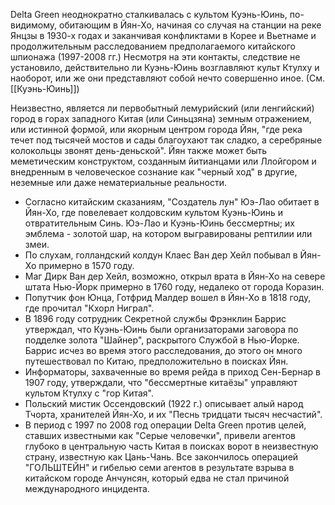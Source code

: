 Delta Green неоднократно сталкивалась с культом Куэнь-Юинь, по-видимому, обитающим в Йян-Хо, начиная со случая на станции на реке Янцзы в 1930-х годах и заканчивая конфликтами в Корее и Вьетнаме и продолжительным расследованием предполагаемого китайского шпионажа (1997-2008 гг.) Несмотря на эти контакты, следствие не установило, действительно ли Куэнь-Юинь возглавляют культ Ктулху и наоборот, или же они представляют собой нечто совершенно иное. (См. [[Куэнь-Юинь]])

Неизвестно, является ли первобытный лемурийский (или ленгийский) город в горах западного Китая (или Синьцзяна) земным отражением, или истинной формой, или якорным центром города Йян, "где река течет под тысячей мостов и сады благоухают так сладко, а серебряные колокольцы звонят день-деньской". Йян также может быть меметическим конструктом, созданным йитианцами или Ллойгором и внедренным в человеческое сознание как "черный ход" в другие, неземные или даже нематериальные реальности.

- Согласно китайским сказаниям, "Создатель лун" Юэ-Лао обитает в Йян-Хо, где повелевает колдовским культом Куэнь-Юинь и отвратительным Синь. Юэ-Лао и Куэнь-Юинь бессмертны; их эмблема - золотой шар, на котором выгравированы рептилии или змеи.
- По слухам, голландский колдун Клаес Ван дер Хейл побывал в Йян-Хо примерно в 1570 году.
- Маг Дирк Ван дер Хейл, возможно, открыл врата в Йян-Хо на севере штата Нью-Йорк примерно в 1760 году, недалеко от города Коразин.
- Попутчик фон Юнца, Готфрид Малдер вошел в Йян-Хо в 1818 году, где прочитал "Кхорл Ниграл".
- В 1896 году сотрудник Секретной службы Фрэнклин Баррис утверждал, что Куэнь-Юинь были организаторами заговора по подделке золота "Шайнер", раскрытого Службой в Нью-Йорке. Баррис исчез во время этого расследования, до этого он много путешествовал по Китаю, предположительно в поисках Йян.
- Информаторы, захваченные во время рейда в приход Сен-Бернар в 1907 году, утверждали, что "бессмертные китаёзы" управляют культом Ктулху с "гор Китая".
- Польский мистик Оссендовский (1922 г.) описывает алый народ Тчорта, хранителей Йян-Хо, и их "Песнь тридцати тысяч несчастий".
- В период с 1997 по 2008 год операции Delta Green против целей, ставших известными как "Серые человечки", привели агентов глубоко в центральную часть Китая в поисках ворот в неизвестную страну, известную как Цань-Чань. Все закончилось операцией "ГОЛЬШТЕЙН" и гибелью семи агентов в результате взрыва в китайском городе Анчунсян, который едва не стал причиной международного инцидента.